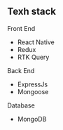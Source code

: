 ## Texh stack

Front End
- React Native
- Redux
- RTK Query

Back End
- ExpressJs
- Mongoose

Database
- MongoDB
